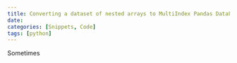 ```yaml
---
title: Converting a dataset of nested arrays to MultiIndex Pandas DataFrames
date: 
categories: [Snippets, Code]
tags: [python]
---
```


Sometimes